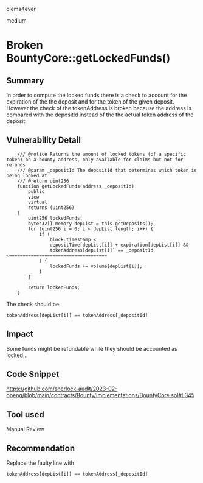 clems4ever

medium

# Broken BountyCore::getLockedFunds()

## Summary

In order to compute the locked funds there is a check to account for the expiration of the the deposit and for the token of the given deposit. However the check of the tokenAddress is broken because the address is compared with the depositId instead of the the actual token address of the deposit

## Vulnerability Detail

```solidity
    /// @notice Returns the amount of locked tokens (of a specific token) on a bounty address, only available for claims but not for refunds
    /// @param _depositId The depositId that determines which token is being looked at
    /// @return uint256
    function getLockedFunds(address _depositId)
        public
        view
        virtual
        returns (uint256)
    {
        uint256 lockedFunds;
        bytes32[] memory depList = this.getDeposits();
        for (uint256 i = 0; i < depList.length; i++) {
            if (
                block.timestamp <
                depositTime[depList[i]] + expiration[depList[i]] &&
                tokenAddress[depList[i]] == _depositId   <====================================
            ) {
                lockedFunds += volume[depList[i]];
            }
        }

        return lockedFunds;
    }
```

The check should be

```solidity
tokenAddress[depList[i]] == tokenAddress[_depositId]
```

## Impact

Some funds might be refundable while they should be accounted as locked...

## Code Snippet

https://github.com/sherlock-audit/2023-02-openq/blob/main/contracts/Bounty/Implementations/BountyCore.sol#L345

## Tool used

Manual Review

## Recommendation

Replace the faulty line with

```solidity
tokenAddress[depList[i]] == tokenAddress[_depositId]
```
